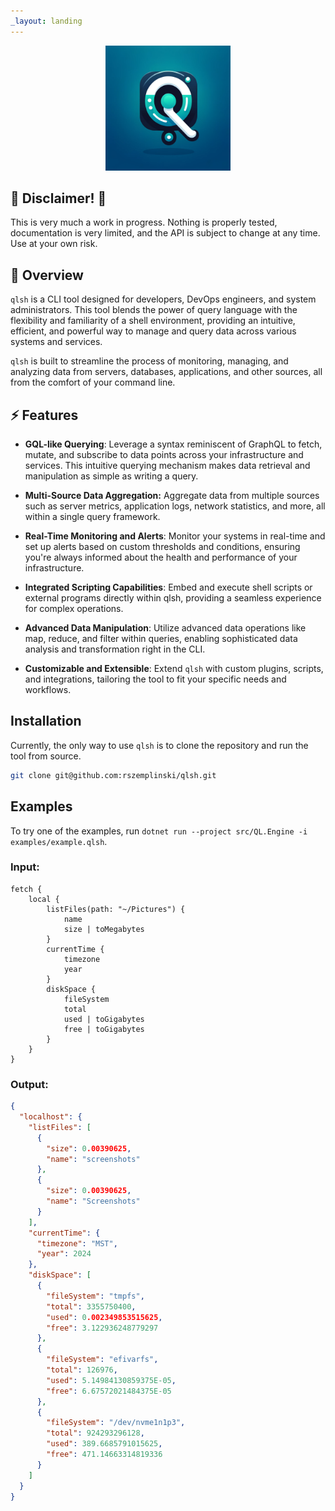 ```yaml
---
_layout: landing
---
```


<p align="center">
  <img alt="logo" src="./images/logo.png" style="height: 200px" />
</p>

## 🚨 Disclaimer! 🚨

This is very much a work in progress. Nothing is properly tested, documentation is very limited, and the API is subject to change at any time. Use at your own risk.

## 📖 Overview

`qlsh` is a CLI tool designed for developers, DevOps engineers, and system administrators. This tool blends the power of query language with the flexibility and familiarity of a shell environment, providing an intuitive, efficient, and powerful way to manage and query data across various systems and services.

`qlsh` is built to streamline the process of monitoring, managing, and analyzing data from servers, databases, applications, and other sources, all from the comfort of your command line.

## ⚡️ Features

* **GQL-like Querying**: Leverage a syntax reminiscent of GraphQL to fetch, mutate, and subscribe to data points across your infrastructure and services. This intuitive querying mechanism makes data retrieval and manipulation as simple as writing a query.

* **Multi-Source Data Aggregation:** Aggregate data from multiple sources such as server metrics, application logs, network statistics, and more, all within a single query framework.

* **Real-Time Monitoring and Alerts**: Monitor your systems in real-time and set up alerts based on custom thresholds and conditions, ensuring you're always informed about the health and performance of your infrastructure.

* **Integrated Scripting Capabilities**: Embed and execute shell scripts or external programs directly within qlsh, providing a seamless experience for complex operations.

* **Advanced Data Manipulation**: Utilize advanced data operations like map, reduce, and filter within queries, enabling sophisticated data analysis and transformation right in the CLI.

* **Customizable and Extensible**: Extend `qlsh` with custom plugins, scripts, and integrations, tailoring the tool to fit your specific needs and workflows.

## Installation

Currently, the only way to use `qlsh` is to clone the repository and run the tool from source.

```bash
git clone git@github.com:rszemplinski/qlsh.git
```

## Examples

To try one of the examples, run `dotnet run --project src/QL.Engine -i examples/example.qlsh`.

### Input:
```
fetch {
    local {
        listFiles(path: "~/Pictures") {
            name
            size | toMegabytes
        }
        currentTime {
            timezone
            year
        }
        diskSpace {
            fileSystem
            total
            used | toGigabytes
            free | toGigabytes
        }
    }
}
```

### Output:
```json
{
  "localhost": {
    "listFiles": [
      {
        "size": 0.00390625,
        "name": "screenshots"
      },
      {
        "size": 0.00390625,
        "name": "Screenshots"
      }
    ],
    "currentTime": {
      "timezone": "MST",
      "year": 2024
    },
    "diskSpace": [
      {
        "fileSystem": "tmpfs",
        "total": 3355750400,
        "used": 0.002349853515625,
        "free": 3.122936248779297
      },
      {
        "fileSystem": "efivarfs",
        "total": 126976,
        "used": 5.14984130859375E-05,
        "free": 6.67572021484375E-05
      },
      {
        "fileSystem": "/dev/nvme1n1p3",
        "total": 924293296128,
        "used": 389.6685791015625,
        "free": 471.14663314819336
      }
    ]
  }
}
```